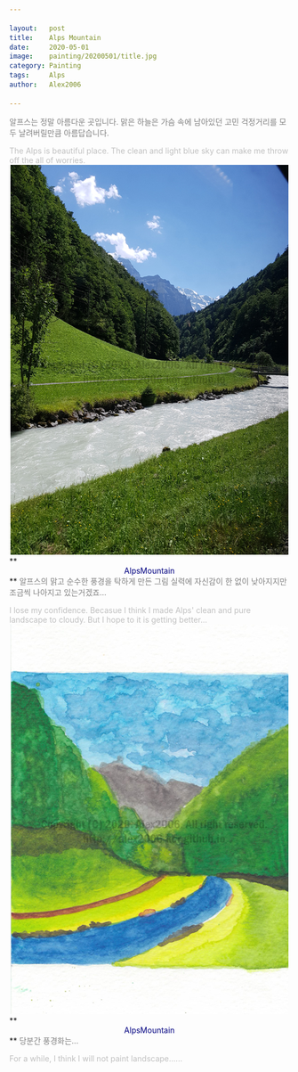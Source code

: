 ```yaml
---

layout:   post
title:    Alps Mountain
date:     2020-05-01
image:    painting/20200501/title.jpg
category: Painting 
tags:     Alps
author:   Alex2006

---
```


<span style="color:gray">
	알프스는 정말 아름다운 곳입니다.
	맑은 하늘은 가슴 속에 남아있던 고민 걱정거리를 모두 날려버릴만큼 아름답습니다.
</span>  

>
<span style="color:silver">
	The Alps is beautiful place.
	The clean and light blue sky can make me throw off the all of worries.
</span>


<center>
	<img src="/images/painting/20200501/alpsmountain.jpg">
</center>
**<center><span style="color:navy">AlpsMountain</span></center>** 

<span style="color:gray">
	알프스의 맑고 순수한 풍경을 탁하게 만든 그림 실력에 자신감이 한 없이 낮아지지만
	조금씩 나아지고 있는거겠죠...
</span>

>
<span style="color:silver">
	I lose my confidence.
	Becasue I think I made Alps' clean and pure landscape to cloudy.
	But I hope to it is getting better...
</span>

<center>
	<img src="/images/painting/20200501/alps.jpg">
</center>
**<center><span style="color:navy">AlpsMountain</span></center>** 

<span style="color:gray">
	당분간 풍경화는...
</span>

>
<span style="color:silver">
	For a while, I think I will not paint landscape......
</span>
